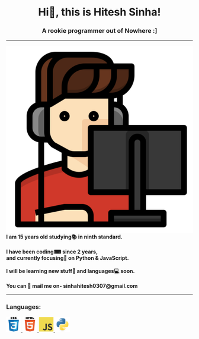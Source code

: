 ### <h1 align="center">Hi👋, this is Hitesh Sinha!</h1>
<h3 align="center">A rookie programmer out of Nowhere :]</h3><hr>
<div>
<img align="right" height="auto" src="https://github.com/HITESH-235/CSS/blob/32af15658ae0d49a33d29ae462b4345485b9abe8/Image/programmer.png"><br>
<b>I am 15 years old studying📚 in ninth standard. <br><br>
I have been coding⌨ since 2 years,<br>
and currently focusing🎯 on Python & JavaScript.<br><br>
I will be learning new stuff🎨 and languages💻 soon.<br><br>
You can 📨 mail me on- sinhahitesh0307@gmail.com</b><hr>
<div>
<h3 align="left">Languages:</h3>
<p align="left"> <a href="https://www.w3schools.com/css/" target="_blank"> <img src="https://raw.githubusercontent.com/devicons/devicon/master/icons/css3/css3-original-wordmark.svg" alt="css3" width="40" height="40"/> </a> <a href="https://www.w3.org/html/" target="_blank"> <img src="https://raw.githubusercontent.com/devicons/devicon/master/icons/html5/html5-original-wordmark.svg" alt="html5" width="40" height="40"/> </a> <a href="https://developer.mozilla.org/en-US/docs/Web/JavaScript" target="_blank"> <img src="https://raw.githubusercontent.com/devicons/devicon/master/icons/javascript/javascript-original.svg" alt="javascript" width="40" height="40"/> </a> <a href="https://www.python.org" target="_blank"> <img src="https://raw.githubusercontent.com/devicons/devicon/master/icons/python/python-original.svg" alt="python" width="40" height="40"/> </a> </p>

<!--
**HITESH-235/HITESH-235** is a ✨ _special_ ✨ repository because its `README.md` (this file) appears on your GitHub profile.

